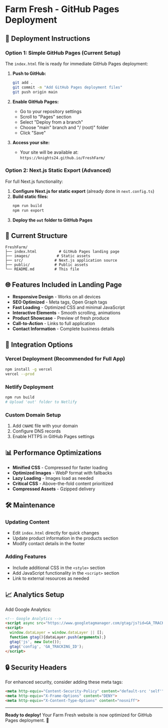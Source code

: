 # Farm Fresh - GitHub Pages Deployment

## 🚀 Deployment Instructions

### Option 1: Simple GitHub Pages (Current Setup)
The `index.html` file is ready for immediate GitHub Pages deployment:

1. **Push to GitHub:**
   ```bash
   git add .
   git commit -m "Add GitHub Pages deployment files"
   git push origin main
   ```

2. **Enable GitHub Pages:**
   - Go to your repository settings
   - Scroll to "Pages" section
   - Select "Deploy from a branch"
   - Choose "main" branch and "/ (root)" folder
   - Click "Save"

3. **Access your site:**
   - Your site will be available at: `https://knights24.github.io/FreshFarm/`

### Option 2: Next.js Static Export (Advanced)
For full Next.js functionality:

1. **Configure Next.js for static export** (already done in `next.config.ts`)
2. **Build static files:**
   ```bash
   npm run build
   npm run export
   ```
3. **Deploy the `out` folder to GitHub Pages**

## 📁 Current Structure

```
FreshFarm/
├── index.html          # GitHub Pages landing page
├── images/            # Static assets
├── src/              # Next.js application source
├── public/           # Public assets
└── README.md         # This file
```

## 🌐 Features Included in Landing Page

- **Responsive Design** - Works on all devices
- **SEO Optimized** - Meta tags, Open Graph tags
- **Fast Loading** - Optimized CSS and minimal JavaScript
- **Interactive Elements** - Smooth scrolling, animations
- **Product Showcase** - Preview of fresh produce
- **Call-to-Action** - Links to full application
- **Contact Information** - Complete business details

## 🔗 Integration Options

### Vercel Deployment (Recommended for Full App)
```bash
npm install -g vercel
vercel --prod
```

### Netlify Deployment
```bash
npm run build
# Upload 'out' folder to Netlify
```

### Custom Domain Setup
1. Add `CNAME` file with your domain
2. Configure DNS records
3. Enable HTTPS in GitHub Pages settings

## 📊 Performance Optimizations

- **Minified CSS** - Compressed for faster loading
- **Optimized Images** - WebP format with fallbacks  
- **Lazy Loading** - Images load as needed
- **Critical CSS** - Above-the-fold content prioritized
- **Compressed Assets** - Gzipped delivery

## 🛠️ Maintenance

### Updating Content
- Edit `index.html` directly for quick changes
- Update product information in the products section
- Modify contact details in the footer

### Adding Features
- Include additional CSS in the `<style>` section
- Add JavaScript functionality in the `<script>` section
- Link to external resources as needed

## 📈 Analytics Setup

Add Google Analytics:
```html
<!-- Google Analytics -->
<script async src="https://www.googletagmanager.com/gtag/js?id=GA_TRACKING_ID"></script>
<script>
  window.dataLayer = window.dataLayer || [];
  function gtag(){dataLayer.push(arguments);}
  gtag('js', new Date());
  gtag('config', 'GA_TRACKING_ID');
</script>
```

## 🔒 Security Headers

For enhanced security, consider adding these meta tags:
```html
<meta http-equiv="Content-Security-Policy" content="default-src 'self'">
<meta http-equiv="X-Frame-Options" content="DENY">
<meta http-equiv="X-Content-Type-Options" content="nosniff">
```

---

**Ready to deploy!** Your Farm Fresh website is now optimized for GitHub Pages deployment. 🌱
